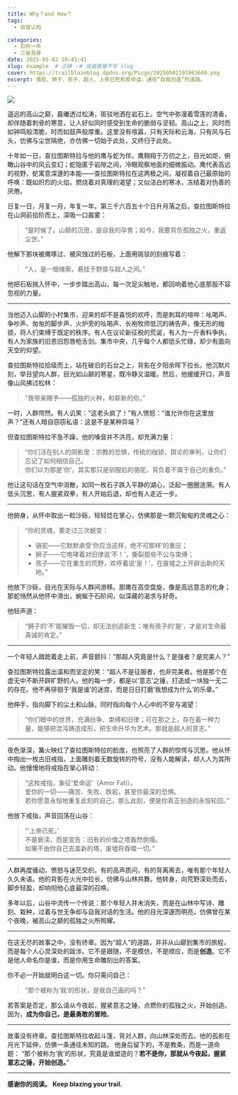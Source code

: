 ```yaml
---
title: Why？and How？
tags:
  - 自我认知

categories:
  - 日拱一卒
  - 三省吾身
date: 2025-05-02 18:41:41
slug: example  # 正确 ✅# 或者直接不写 slug
cover: https://trailblazeblog.dpdns.org/Picgo/20250502191903609.png
excerpt: 骆驼、狮子、孩子、超人、上帝已死和爱命运，通往“自我创造”的道路。
---
```

<!-- 正文开始 -->

![](https://trailblazeblog.dpdns.org/Picgo/20250502191903609.png)

遥远的高山之巅，晨曦透过松涛，斑驳地洒在岩石上。空气中弥漫着雪莲的清香，却伴随着刺骨的寒意，让人好似同时感受到生命的脆弱与坚韧。高山之上，风时而如钟鸣般清脆，时而如鼓声般厚重。这里没有喧嚣，只有天际和云海，只有风与石头，仿佛与尘世隔绝，亦仿佛一切始于此处，又终归于此处。

十年如一日，查拉图斯特拉与他的鹰与蛇为伴。鹰翱翔于万仞之上，目光如炬，俯瞰山谷中的风云变幻；蛇隐匿于岩隙之间，冷眼观察地面的细微振动。鹰代表高远的视野，蛇寓意深邃的本能——查拉图斯特拉在这两极之间，凝视着自己最原始的呼唤：既如炽烈的火焰，燃烧着对真理的渴望；又似洁白的寒冰，冻结着对伪善的厌倦。

日复一日，月复一月，年复一年。第三千六百五十个日升月落之后，查拉图斯特拉在山洞前拾阶而上，深吸一口晨雾：

> “是时候了。山巅的沉思，是自我的孕育；如今，我要背负孤独之火，重返尘世。”

他解下那块被鹰啄过、被风蚀过的石板，上面用斑驳的刻痕写着：

> “人，是一根绳索，悬挂于野兽与超人之间。”

他把石板揣入怀中，一步步踏出高山，每一次足尖触地，都回响着他心底那股不容忽视的力量。

---

当他迈入山脚的小村集市，迎来的却不是喜悦的欢呼，而是刺耳的喧哗：吆喝声、争吵声、匆匆的脚步声、火炉旁的吆喝声、长袍牧师低沉的祷告声，像无形的枷锁，将人们束缚于既定的秩序。有人在议论新征税的荒诞，有人为一斤香料争执，有人为家族的旧恩旧怨唇枪舌剑。集市中央，几乎每个人都低头忙碌，却少有面向天空的仰望。

查拉图斯特拉拾级而上，站在破旧的石台之上，背影在夕阳余晖下拉长。他沉默片刻，举目望向人群，目光如山巅的寒星，既冷静又温暖。然后，他缓缓开口，声音像山风拂过松林：

> “我带来赐予——孤独的火种，和崭新的你。”

一时，人群愕然。有人讥笑：“这老头疯了！”有人愤怒：“谁允许你在这里放声？”还有人暗自窃窃私语：这是不是某种异端？

但查拉图斯特拉不急不躁，他的嗓音并不洪亮，却充满力量：

> “你们活在别人的阴影里：宗教的恐惧，传统的枷锁，舆论的审判，让你们忘记了如何相信自己。  
>  你们以为那是‘你’，其实那只是驯服后的骆驼，背负着不属于自己的重负。”

他让这句话在空气中消散，如同一枚石子跌入平静的湖心，泛起一圈圈涟漪。有人低头沉思，有人握紧双拳，有人开始后退，却也有人走近一步。

---

他俯身，从怀中取出一粒沙砾，轻轻捻在掌心，仿佛那是一颗沉甸甸的灵魂之心：

> “你的灵魂，要走过三次蜕变：  
>  - 骆驼——它默默承受‘你应当这样，绝不可那样’的重压；  
>  - 狮子——它咆哮着对旧律说‘不！’，撕裂那些不公与束缚；  
>  - 孩子——它在重生的荒野，欢呼着说‘是！’，在废墟之上开辟出新的天地。”

他放下沙砾，目光在天际与人群间游移。那鹰在高空盘旋，像是高远意志的化身；那蛇悄然从他怀中滑出，蜿蜒于石阶间，似深藏的渴求与好奇。

他轻声道：

> “狮子的‘不’能摧毁一切，却无法创造新生；唯有孩子的‘是’，才是对生命最真诚的肯定。”

---

一个年轻人踉跄着走上前，声音颤抖：“那超人究竟是什么？是强者？是完美人？”

查拉图斯特拉露出温和而坚定的笑：“超人不是征服者，也非完美者。他是那个在虚无中不断开辟旷野的人。他的每一步，都是以‘意志’之锤，打造成一块独一无二的存在。他不再徘徊于‘我是谁’的迷宫，而是日日打磨‘我想成为什么’的乐章。”

他伸手，指向脚下的尘土和山脉，同时指向每个人心中的不安与渴望：

> “你们眼中的世界，充满纷争、束缚和旧律；可在那之上，存在着一种力量，能够把混沌铸造成形，把生命升华为艺术。那就是超人的意志。”

---

夜色渐深，篝火映红了查拉图斯特拉的脸庞，也照亮了人群的惊愕与沉思。他从怀中掏出一枚古旧戒指，上面雕刻着无数旋转的符号，没有人能解读，却人人为其所动。他慢慢地将戒指在掌心转动：

> “这枚戒指，象征‘爱命运’（Amor Fati）。  
>  爱你的一切——痛苦、失败、跌宕，甚至你最深的恐惧。  
>  若你愿意永恒地重复此刻的自己，那么此刻，便是你真正创造的永恒轮回。”

他放下戒指，声音回荡在山谷：

> “‘上帝已死。’  
>  不是亵渎，而是宣告：旧有的价值之塔轰然倒塌。  
>  如果不由你自己去盖新的塔，废墟将吞噬一切。”

---

人群再度骚动，愤怒与迷茫交织。有的高声质问，有的背离离去，唯有那个年轻人久久未语。他的背影在火光中拉长，仿佛与山林共舞。他转身，向荒野深处而去，脚步轻盈，却响彻他心底最深的召唤。

多年以后，山谷中流传一个传说：那个年轻人并未消失，而是在山林中写诗、雕刻、栽种，过着与世无争却与自我对话的生活。他的目光深邃而明亮，仿佛曾在某个夜晚，被高山之巅的孤独之火所照耀。

---

在这无尽的故事之中，没有终章。因为“超人”的道路，并非从山巅到集市的旅程，而是每个人心灵深处的跋涉。它不是跟随，不是模仿，不是顺应，而是**创造**。它不是他人命名你是谁，而是你用生命雕刻出的答案。

你不必一开始就明白这一切。你只需问自己：

> “那个被称为‘我’的形状，是我自己画的吗？”

若答案是否定，那么请从今夜起，握紧意志之锤，点燃你的孤独之火，开始创造。因为，**成为你自己，是最勇敢的冒险**。

---
故事没有终章。查拉图斯特拉收起斗篷，背对人群，向山林深处而去。他的孤影在月光下延伸，仿佛一条通往未知的路。
他身后留下的，不是教条，而是一道命题：
“那个被称为‘我’的形状，究竟是谁塑造的？**若不是你，那就从今夜起，握紧意志之锤，开始创造。**”

---

**感谢你的阅读。**
**Keep blazing your trail.**
